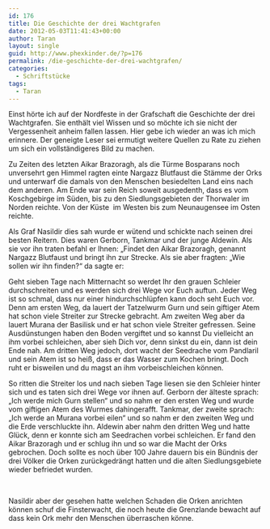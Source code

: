 ```yaml
---
id: 176
title: Die Geschichte der drei Wachtgrafen
date: 2012-05-03T11:41:43+00:00
author: Taran
layout: single
guid: http://www.phexkinder.de/?p=176
permalink: /die-geschichte-der-drei-wachtgrafen/
categories:
  - Schriftstücke
tags:
  - Taran
---
```

Einst hörte ich auf der Nordfeste in der Grafschaft die Geschichte der drei Wachtgrafen. Sie enthält viel Wissen und so möchte ich sie nicht der Vergessenheit anheim fallen lassen. Hier gebe ich wieder an was ich mich erinnere. Der geneigte Leser sei ermutigt weitere Quellen zu Rate zu ziehen um sich ein vollständigeres Bild zu machen.

<!--more-->

Zu Zeiten des letzten Aikar Brazoragh, als die Türme Bosparans noch unversehrt gen Himmel ragten einte Nargazz Blutfaust die Stämme der Orks und unterwarf die damals von den Menschen besiedelten Land eins nach dem anderen. Am Ende war sein Reich soweit ausgedenth, dass es vom Koschgebirge im Süden, bis zu den Siedlungsgebieten der Thorwaler im Norden reichte. Von der Küste  im Westen bis zum Neunaugensee im Osten reichte.

Als Graf Nasildir dies sah wurde er wütend und schickte nach seinen drei besten Reitern. Dies waren Gerborn, Tankmar und der junge Aldewin. Als sie vor ihn traten befahl er Ihnen: „Findet den Aikar Brazoragh, genannt Nargazz Blutfaust und bringt ihn zur Strecke. Als sie aber fragten: „Wie sollen wir ihn finden?“ da sagte er:

Geht sieben Tage nach Mitternacht so werdet Ihr den grauen Schleier durchschreiten und es werden sich drei Wege vor Euch auftun. Jeder Weg ist so schmal, dass nur einer hindurchschlüpfen kann doch seht Euch vor. Denn am ersten Weg, da lauert der Tatzelwurm Gurn und sein giftiger Atem hat schon viele Streiter zur Strecke gebracht. Am zweiten Weg aber da lauert Murana der Basilisk und er hat schon viele Streiter gefressen. Seine  Ausdünstungen haben den Boden vergiftet und so kannst Du vielleicht an ihm vorbei schleichen, aber sieh Dich vor, denn sinkst du ein, dann ist dein Ende nah. Am dritten Weg jedoch, dort wacht der Seedrache vom Pandlaril und sein Atem ist so heiß, dass er das Wasser zum Kochen bringt. Doch ruht er bisweilen und du magst an ihm vorbeischleichen können.

So ritten die Streiter los und nach sieben Tage liesen sie den Schleier hinter sich und es taten sich drei Wege vor ihnen auf. Gerborn der älteste sprach: „Ich werde mich Gurn stellen“ und so nahm er den ersten Weg und wurde vom giftigen Atem des Wurmes dahingerafft. Tankmar, der zweite sprach: „Ich werde an Murana vorbei eilen“ und so nahm er den zweiten Weg und die Erde verschluckte ihn. Aldewin aber nahm den dritten Weg und hatte Glück, denn er konnte sich am Seedrachen vorbei schleichen. Er fand den Aikar Brazoragh und er schlug ihn und so war die Macht der Orks gebrochen. Doch sollte es noch über 100 Jahre dauern bis ein Bündnis der drei Völker die Orken zurückgedrängt hatten und die alten Siedlungsgebiete wieder befriedet wurden.

&nbsp;

Nasildir aber der gesehen hatte welchen Schaden die Orken anrichten können schuf die Finsterwacht, die noch heute die Grenzlande bewacht auf dass kein Ork mehr den Menschen überraschen könne.